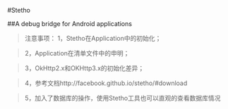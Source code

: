 #Stetho

##A debug bridge for Android applications

>注意事项：
>1，Stetho在Application中的初始化；  

>2，Application在清单文件中的申明；  

>3，OkHttp2.x和OKHttp3.x的初始化差异；  

>4，参考文档http://facebook.github.io/stetho/#download  

>5，加入了数据库的操作，使用Stetho工具也可以直观的查看数据库情况
